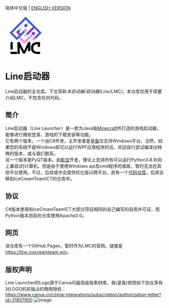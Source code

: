 简体中文版 | [ENGLISH VERSION](https://github.com/IceCreamTeamICT/LineLauncher/blob/main/README-EN.md)

![LOGO](/logo.png "LOGO")

# Line启动器

Line启动器的主仓库。下文简称*本启动器/启动器/Line/LMC/*。本仓库仅用于简要介绍LMC，不包含任何代码。

## 简介
Line启动器（Line Launcher）是一款为Java版[Minecraft](https://minecraft.net)所打造的游戏启动器，能够进行微软登录、游戏的下载安装等功能。  
它有两个版本，一个由C#开发，主开发者是[皇鱼](https://github.com/tmdakm)仅支持Windows平台。当然，如果您的系统不是Windows却可以运行WPF应用程序的话，欢迎自行尝试编译出特殊的版本，或与我们联系。  
另一个版本是PyQT版本。由[影宝](https://github.com/iloveei)开发，理论上支持所有可以运行Python3.8.9(向上兼容)的计算机，但是由于使用Windows api及cmd程序的缘故，暂时无法在其他平台使用。不过，后续或许会提供优化版以跨平台。其有一个[代码仓库](https://github.com/IloveEi/Line-Minecraft-Launcher/tree/RefactorByIloveEi)，后续会移到IceCreamTeamICT的仓库中。

## 协议
C#版本使用和IceCreamTeamICT大部分项目相同的自己编写的自用许可证，而Python版本目前的仓库使用Apache2.0。

## 网页
该仓库有一个GitHub Pages，暂时作为LMC的官网。链接是<https://line.icecreamteam.win>。

## 版权声明
Line Launcher的Logo源于Canva可画高级版素材库，我(皇鱼)依照如下协议享有对LOGO的非独占的商用授权：  
https://www.canva.cn/china-integrations/subscription/authorization-letter?id=31807900
![image](https://github.com/IceCreamTeamICT/LineLauncher/assets/96684075/428df464-10f6-48ab-bc1a-b289322f19d8)

